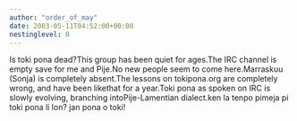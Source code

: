 ```yaml
---
author: "order_of_may"
date: 2003-05-11T04:52:00+00:00
nestinglevel: 0
---
```

Is toki pona dead?This group has been quiet for ages.The IRC channel is empty save for me and Pije.No new people seem to come here.Marraskuu (Sonja) is completely absent.The lessons on tokipona.org are completely wrong, and have been likethat for a year.Toki pona as spoken on IRC is slowly evolving, branching intoPije-Lamentian dialect.ken la tenpo pimeja pi toki pona li lon? jan pona o toki!